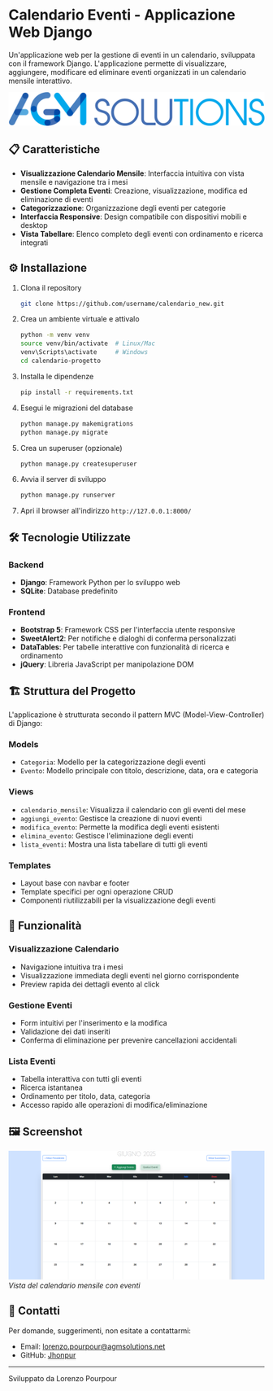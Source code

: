 # Calendario Eventi - Applicazione Web Django

Un'applicazione web per la gestione di eventi in un calendario, sviluppata con il framework Django. L'applicazione permette di visualizzare, aggiungere, modificare ed eliminare eventi organizzati in un calendario mensile interattivo.

![Logo Progetto](/calendario_progetto/events/static/events/img/agm_solutions.png)

## 📋 Caratteristiche

- **Visualizzazione Calendario Mensile**: Interfaccia intuitiva con vista mensile e navigazione tra i mesi
- **Gestione Completa Eventi**: Creazione, visualizzazione, modifica ed eliminazione di eventi
- **Categorizzazione**: Organizzazione degli eventi per categorie
- **Interfaccia Responsive**: Design compatibile con dispositivi mobili e desktop
- **Vista Tabellare**: Elenco completo degli eventi con ordinamento e ricerca integrati

## ⚙️ Installazione

1. Clona il repository
   ```bash
   git clone https://github.com/username/calendario_new.git
   ```

2. Crea un ambiente virtuale e attivalo
   ```bash
   python -m venv venv
   source venv/bin/activate  # Linux/Mac
   venv\Scripts\activate     # Windows
   cd calendario-progetto
   ```

3. Installa le dipendenze
   ```bash
   pip install -r requirements.txt
   ```

4. Esegui le migrazioni del database
   ```bash
   python manage.py makemigrations
   python manage.py migrate
   ```

5. Crea un superuser (opzionale)
   ```bash
   python manage.py createsuperuser
   ```

6. Avvia il server di sviluppo
   ```bash
   python manage.py runserver
   ```

7. Apri il browser all'indirizzo `http://127.0.0.1:8000/`

## 🛠️ Tecnologie Utilizzate

### Backend
- **Django**: Framework Python per lo sviluppo web
- **SQLite**: Database predefinito

### Frontend
- **Bootstrap 5**: Framework CSS per l'interfaccia utente responsive
- **SweetAlert2**: Per notifiche e dialoghi di conferma personalizzati
- **DataTables**: Per tabelle interattive con funzionalità di ricerca e ordinamento
- **jQuery**: Libreria JavaScript per manipolazione DOM

## 🏗️ Struttura del Progetto

L'applicazione è strutturata secondo il pattern MVC (Model-View-Controller) di Django:

### Models
- `Categoria`: Modello per la categorizzazione degli eventi
- `Evento`: Modello principale con titolo, descrizione, data, ora e categoria

### Views
- `calendario_mensile`: Visualizza il calendario con gli eventi del mese
- `aggiungi_evento`: Gestisce la creazione di nuovi eventi
- `modifica_evento`: Permette la modifica degli eventi esistenti
- `elimina_evento`: Gestisce l'eliminazione degli eventi
- `lista_eventi`: Mostra una lista tabellare di tutti gli eventi

### Templates
- Layout base con navbar e footer
- Template specifici per ogni operazione CRUD
- Componenti riutilizzabili per la visualizzazione degli eventi

## 📱 Funzionalità

### Visualizzazione Calendario
- Navigazione intuitiva tra i mesi
- Visualizzazione immediata degli eventi nel giorno corrispondente
- Preview rapida dei dettagli evento al click

### Gestione Eventi
- Form intuitivi per l'inserimento e la modifica
- Validazione dei dati inseriti
- Conferma di eliminazione per prevenire cancellazioni accidentali

### Lista Eventi
- Tabella interattiva con tutti gli eventi
- Ricerca istantanea
- Ordinamento per titolo, data, categoria
- Accesso rapido alle operazioni di modifica/eliminazione

## 🖼️ Screenshot

![Calendario Mensile](/calendario_progetto/events/static/events/img/cal_img.png)
*Vista del calendario mensile con eventi*

## 👥 Contatti

Per domande, suggerimenti, non esitate a contattarmi:
- Email: [lorenzo.pourpour@agmsolutions.net](mailto:lorenzo.pourpour@agmsolutions.net)
- GitHub: [Jhonpur](https://github.com/username)

---

Sviluppato da Lorenzo Pourpour
